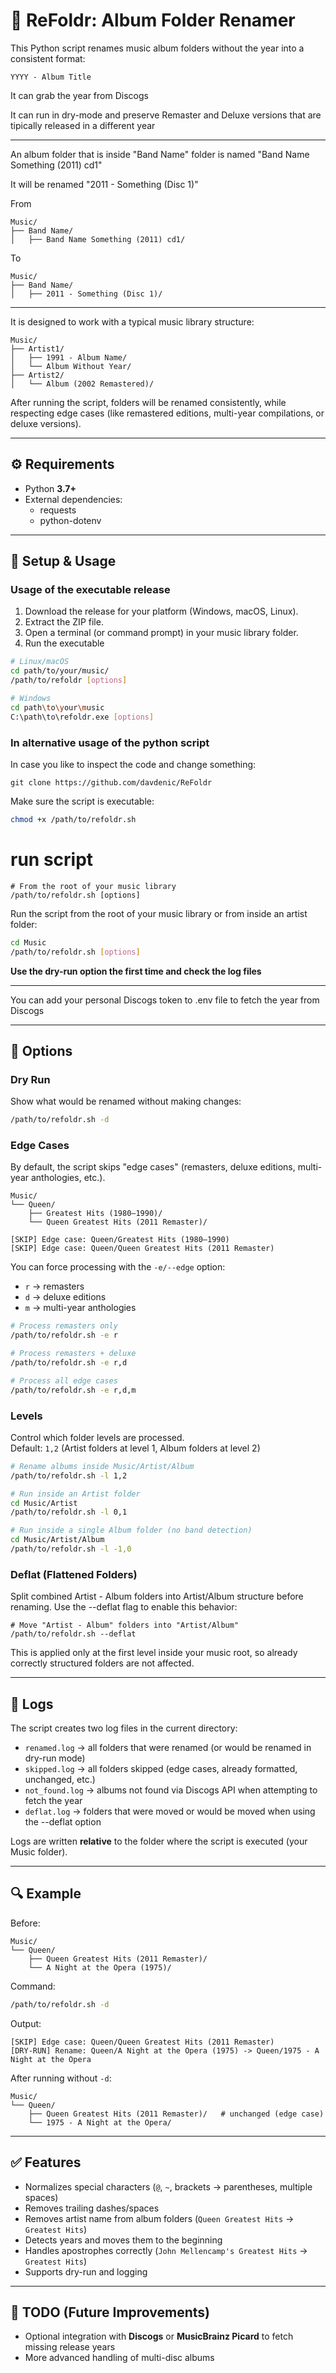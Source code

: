# 📀 ReFoldr: Album Folder Renamer

This Python script renames music album folders without the year into a consistent format:

```
YYYY - Album Title
```

It can grab the year from Discogs

It can run in dry-mode and preserve Remaster and Deluxe versions that are tipically released in a different year

---

An album folder that is inside "Band Name" folder is named "Band Name Something (2011) cd1"

It will be renamed "2011 - Something (Disc 1)"

From

```
Music/
├── Band Name/
│   ├── Band Name Something (2011) cd1/
```

To 

```
Music/
├── Band Name/
│   ├── 2011 - Something (Disc 1)/
```

---

It is designed to work with a typical music library structure:

```
Music/
├── Artist1/
│   ├── 1991 - Album Name/
│   └── Album Without Year/
├── Artist2/
│   └── Album (2002 Remastered)/
```

After running the script, folders will be renamed consistently, while respecting edge cases (like remastered editions, multi-year compilations, or deluxe versions).

---

## ⚙️ Requirements

- Python **3.7+**
- External dependencies:
    - requests
    - python-dotenv
---

## 🚀 Setup & Usage


### Usage of the executable release

1. Download the release for your platform (Windows, macOS, Linux).  
2. Extract the ZIP file.  
3. Open a terminal (or command prompt) in your music library folder.  
4. Run the executable

```bash
# Linux/macOS
cd path/to/your/music/
/path/to/refoldr [options]

# Windows
cd path\to\your\music
C:\path\to\refoldr.exe [options]
```

### In alternative usage of the python script

In case you like to inspect the code and change something:

```
git clone https://github.com/davdenic/ReFoldr
```

Make sure the script is executable:
```bash
chmod +x /path/to/refoldr.sh
```

# run script

```
# From the root of your music library
/path/to/refoldr.sh [options]
```


Run the script from the root of your music library or from inside an artist folder:

```bash
cd Music
/path/to/refoldr.sh [options]
```

**Use the dry-run option the first time and check the log files**

---

You can add your personal Discogs token to .env file to fetch the year from Discogs

---

## 📌 Options

### **Dry Run**
Show what would be renamed without making changes:

```bash
/path/to/refoldr.sh -d
```

### **Edge Cases**
By default, the script skips "edge cases" (remasters, deluxe editions, multi-year anthologies, etc.).  

```
Music/
└── Queen/
    ├── Greatest Hits (1980–1990)/
    └── Queen Greatest Hits (2011 Remaster)/
```

```
[SKIP] Edge case: Queen/Greatest Hits (1980–1990)
[SKIP] Edge case: Queen/Queen Greatest Hits (2011 Remaster)
```

You can force processing with the `-e/--edge` option:

- `r` → remasters
- `d` → deluxe editions
- `m` → multi-year anthologies

```bash
# Process remasters only
/path/to/refoldr.sh -e r

# Process remasters + deluxe
/path/to/refoldr.sh -e r,d

# Process all edge cases
/path/to/refoldr.sh -e r,d,m
```

### **Levels**
Control which folder levels are processed.  
Default: `1,2` (Artist folders at level 1, Album folders at level 2)

```bash
# Rename albums inside Music/Artist/Album
/path/to/refoldr.sh -l 1,2

# Run inside an Artist folder
cd Music/Artist
/path/to/refoldr.sh -l 0,1

# Run inside a single Album folder (no band detection)
cd Music/Artist/Album
/path/to/refoldr.sh -l -1,0
```

### Deflat (Flattened Folders)

Split combined Artist - Album folders into Artist/Album structure before renaming.
Use the --deflat flag to enable this behavior:

```
# Move "Artist - Album" folders into "Artist/Album"
/path/to/refoldr.sh --deflat
```

This is applied only at the first level inside your music root, so already correctly structured folders are not affected.

---

## 📜 Logs

The script creates two log files in the current directory:

- `renamed.log` → all folders that were renamed (or would be renamed in dry-run mode)
- `skipped.log` → all folders skipped (edge cases, already formatted, unchanged, etc.)
- `not_found.log` → albums not found via Discogs API when attempting to fetch the year
- `deflat.log` → folders that were moved or would be moved when using the --deflat option

Logs are written **relative** to the folder where the script is executed (your Music folder).

---

## 🔍 Example

Before:

```
Music/
└── Queen/
    ├── Queen Greatest Hits (2011 Remaster)/
    └── A Night at the Opera (1975)/
```

Command:

```bash
/path/to/refoldr.sh -d
```

Output:

```
[SKIP] Edge case: Queen/Queen Greatest Hits (2011 Remaster)
[DRY-RUN] Rename: Queen/A Night at the Opera (1975) -> Queen/1975 - A Night at the Opera
```

After running without `-d`:

```
Music/
└── Queen/
    ├── Queen Greatest Hits (2011 Remaster)/   # unchanged (edge case)
    └── 1975 - A Night at the Opera/
```

---

## ✅ Features

- Normalizes special characters (`@`, `~`, brackets → parentheses, multiple spaces)
- Removes trailing dashes/spaces
- Removes artist name from album folders (`Queen Greatest Hits` → `Greatest Hits`)
- Detects years and moves them to the beginning
- Handles apostrophes correctly (`John Mellencamp's Greatest Hits` → `Greatest Hits`)
- Supports dry-run and logging

---

## 📌 TODO (Future Improvements)

- Optional integration with **Discogs** or **MusicBrainz Picard** to fetch missing release years
- More advanced handling of multi-disc albums
